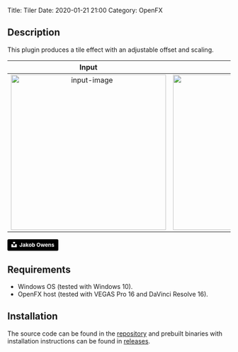 Title: Tiler
Date: 2020-01-21 21:00
Category: OpenFX

## Description
This plugin produces a tile effect with an adjustable offset and scaling.

Input|Output
:---:|:---:
<img src="{static}/images/tiler/input.jpg" alt="input-image" width="350"/>|<img src="{static}/images/tiler/output.jpg" alt="output-image" width="350"/>

<a style="background-color:black;color:white;text-decoration:none;padding:4px 6px;font-family:-apple-system, BlinkMacSystemFont, &quot;San Francisco&quot;, &quot;Helvetica Neue&quot;, Helvetica, Ubuntu, Roboto, Noto, &quot;Segoe UI&quot;, Arial, sans-serif;font-size:12px;font-weight:bold;line-height:1.2;display:inline-block;border-radius:3px" href="https://unsplash.com/@jakobowens1?utm_medium=referral&amp;utm_campaign=photographer-credit&amp;utm_content=creditBadge" target="_blank" rel="noopener noreferrer" title="Download free do whatever you want high-resolution photos from Jakob Owens"><span style="display:inline-block;padding:2px 3px"><svg xmlns="http://www.w3.org/2000/svg" style="height:12px;width:auto;position:relative;vertical-align:middle;top:-2px;fill:white" viewBox="0 0 32 32"><title>unsplash-logo</title><path d="M10 9V0h12v9H10zm12 5h10v18H0V14h10v9h12v-9z"></path></svg></span><span style="display:inline-block;padding:2px 3px">Jakob Owens</span></a>  

## Requirements
* Windows OS (tested with Windows 10).
* OpenFX host (tested with VEGAS Pro 16 and DaVinci Resolve 16).

## Installation
The source code can be found in the [repository](https://github.com/ch200c/andris.tiler.ofx) and prebuilt binaries with installation instructions can be found in [releases](https://github.com/ch200c/andris.tiler.ofx/releases).
